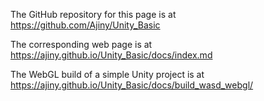 The GitHub repository for this page is at https://github.com/Ajiny/Unity_Basic

The corresponding web page is at https://ajiny.github.io/Unity_Basic/docs/index.md

The WebGL build of a simple Unity project is at https://ajiny.github.io/Unity_Basic/docs/build_wasd_webgl/
